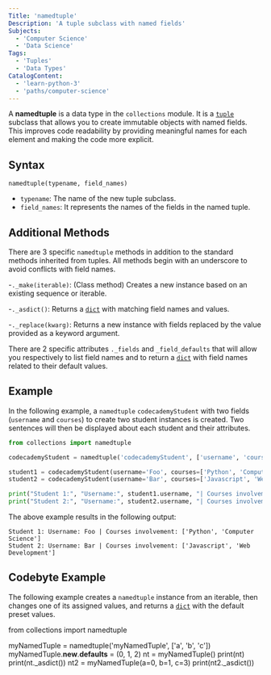 ```yaml
---
Title: 'namedtuple'
Description: 'A tuple subclass with named fields'
Subjects:
  - 'Computer Science'
  - 'Data Science'
Tags:
  - 'Tuples'
  - 'Data Types'
CatalogContent:
  - 'learn-python-3'
  - 'paths/computer-science'
---
```


A **namedtuple** is a data type in the `collections` module. It is a [`tuple`](https://www.codecademy.com/resources/docs/python/tuples) subclass that allows you to create immutable objects with named fields. This improves code readability by providing meaningful names for each element and making the code more explicit.

## Syntax

```pseudo
namedtuple(typename, field_names)
```

- `typename`: The name of the new tuple subclass.
- `field_names`: It represents the names of the fields in the named tuple.

## Additional Methods

There are 3 specific `namedtuple` methods in addition to the standard methods inherited from tuples. All methods begin with an underscore to avoid conflicts with field names.

-`._make(iterable)`: (Class method) Creates a new instance based on an existing sequence or iterable.

-`._asdict()`: Returns a [`dict`](https://www.codecademy.com/resources/docs/python/dictionaries) with matching field names and values.

-`._replace(kwarg)`: Returns a new instance with fields replaced by the value provided as a keyword argument.

There are 2 specific attributes `._fields` and `_field_defaults` that will allow you respectively to list field names and to return a [`dict`](https://www.codecademy.com/resources/docs/python/dictionaries) with field names related to their default values.

## Example

In the following example, a `namedtuple` `codecademyStudent` with two fields (`username` and `courses`) to create two student instances is created. Two sentences will then be displayed about each student and their attributes.

```py
from collections import namedtuple

codecademyStudent = namedtuple('codecademyStudent', ['username', 'courses'])

student1 = codecademyStudent(username='Foo', courses=['Python', 'Computer Science'])
student2 = codecademyStudent(username='Bar', courses=['Javascript', 'Web Development'])

print("Student 1:", "Username:", student1.username, "| Courses involvement:", student1.courses)
print("Student 2:", "Username:", student2.username, "| Courses involvement:", student2.courses)
```

The above example results in the following output:

```shell
Student 1: Username: Foo | Courses involvement: ['Python', 'Computer Science']
Student 2: Username: Bar | Courses involvement: ['Javascript', 'Web Development']
```

## Codebyte Example

The following example creates a `namedtuple` instance from an iterable, then changes one of its assigned values, and returns a [`dict`](https://www.codecademy.com/resources/docs/python/dictionaries) with the default preset values.


from collections import namedtuple

myNamedTuple = namedtuple('myNamedTuple', ['a', 'b', 'c'])
myNamedTuple.__new__.__defaults__ = (0, 1, 2)
nt = myNamedTuple()
print(nt)
print(nt._asdict())
nt2 = myNamedTuple(a=0, b=1, c=3)
print(nt2._asdict())

